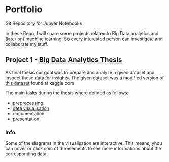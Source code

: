 # Portfolio
Git Repository for Jupyer Notebooks

In these Repo, I will share some projects related to Big Data analytics and (later on) machine learning. So every interested person can investigate and collaborate my stuff.

## Project 1 - [Big Data Analytics Thesis](/BigData/Exam)

As final thesis our goal was to prepare and analyze a given dataset and inspect these data for insights.
The given dataset was a modified version of [this dataset](https://www.kaggle.com/datasets/kiva/data-science-for-good-kiva-crowdfunding) found at kaggle.com

The main tasks during the thesis where defined as follows:
 - [preprocessing](/BigData/Exam/BDA_Abschlussprojekt_Preprocessing.md)
 - [data visualisation](https://nbviewer.org/github/RumbleBeee/Portfolio/blob/master/BigData/Exam/BDA_Abschlussprojekt_EDA.ipynb)
 - documentation
 - presentation

### Info

Some of the diagrams in the visualisation are interactive. This means, yhou can hover or click som of the elements to see more informations about the corresponding data.
